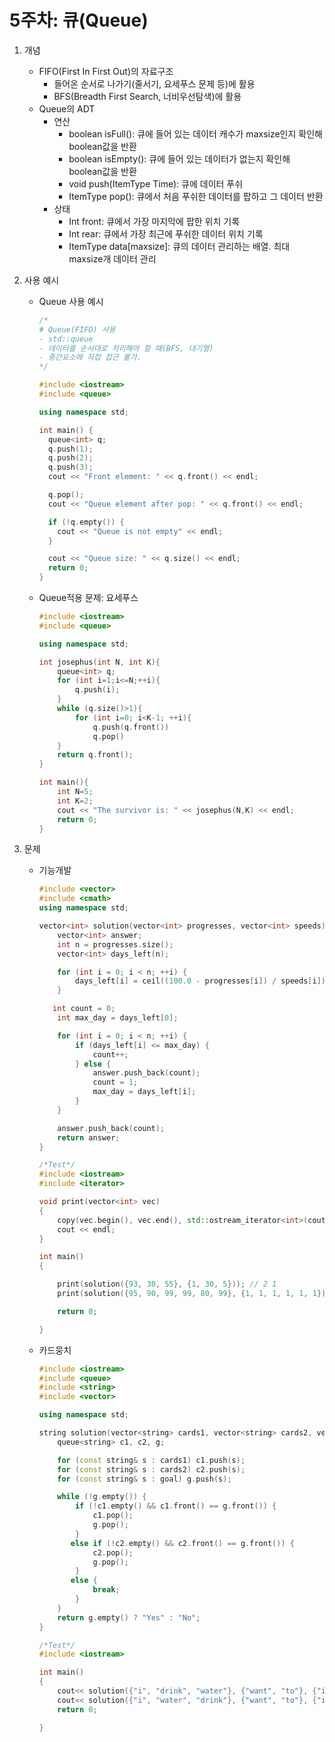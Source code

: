 # 5주차: 큐(Queue)

1. 개념
    - FIFO(First In First Out)의 자료구조
        - 들어온 순서로 나가기(줄서기, 요세푸스 문제 등)에 활용
        - BFS(Breadth First Search, 너비우선탐색)에 활용
    - Queue의 ADT
        - 연산
            - boolean isFull(): 큐에 들어 있는 데이터 캐수가 maxsize인지 확인해 boolean값을 반환
            - boolean isEmpty(): 큐에 들어 있는 데이터가 없는지 확인해 boolean값을 반환
            - void push(ItemType Time): 큐에 데이터 푸쉬
            - ItemType pop(): 큐에서 처음 푸쉬한 데이터를 팝하고 그 데이터 반환
        - 상태
            - Int front: 큐에서 가장 마지막에 팝한 위치 기록
            - Int rear: 큐에서 가장 최근에 푸쉬한 데이터 위치 기록
            - ItemType data[maxsize]: 큐의 데이터 관리하는 배열. 최대 maxsize개 데이터 관리
2. 사용 예시
    - Queue 사용 예시
        
        ```cpp
        /*
        # Queue(FIFO) 사용
        - std::queue
        - 데이터를 순서대로 처리해야 할 때(BFS, 대기열)
        - 중간요소에 직접 접근 불가.
        */
        
        #include <iostream>
        #include <queue>
        
        using namespace std;
        
        int main() {
          queue<int> q;
          q.push(1);
          q.push(2);
          q.push(3);
          cout << "Front element: " << q.front() << endl;
        
          q.pop();
          cout << "Queue element after pop: " << q.front() << endl;
        
          if (!q.empty()) {
            cout << "Queue is not empty" << endl;
          }
        
          cout << "Queue size: " << q.size() << endl;
          return 0;
        }
        ```
        
    - Queue적용 문제: 요세푸스
        
        ```cpp
        #include <iostream>
        #include <queue>
        
        using namespace std;
        
        int josephus(int N, int K){
            queue<int> q;
            for (int i=1;i<=N;++i){
                q.push(i);
            }
            while (q.size()>1){
                for (int i=0; i<K-1; ++i){
                    q.push(q.front())
                    q.pop()
            }
            return q.front();
        }
        
        int main(){
            int N=5;
            int K=2;
            cout << "The survivor is: " << josephus(N,K) << endl;
            return 0;
        }
        ```
        
3. 문제
    - 기능개발
        
        ```cpp
        #include <vector>
        #include <cmath>
        using namespace std;
        
        vector<int> solution(vector<int> progresses, vector<int> speeds) {
            vector<int> answer;
            int n = progresses.size();
            vector<int> days_left(n); 
        
            for (int i = 0; i < n; ++i) {
                days_left[i] = ceil((100.0 - progresses[i]) / speeds[i]);
            }
        
           int count = 0;
            int max_day = days_left[0];
        
            for (int i = 0; i < n; ++i) {
                if (days_left[i] <= max_day) { 
                    count++;
                } else { 
                    answer.push_back(count);
                    count = 1;
                    max_day = days_left[i];
                }
            }
        
            answer.push_back(count);
            return answer;
        }
        
        /*Test*/
        #include <iostream>
        #include <iterator>
        
        void print(vector<int> vec)
        {
            copy(vec.begin(), vec.end(), std::ostream_iterator<int>(cout, " "));
            cout << endl;
        }
        
        int main()
        {
        
            print(solution({93, 30, 55}, {1, 30, 5})); // 2 1
            print(solution({95, 90, 99, 99, 80, 99}, {1, 1, 1, 1, 1, 1})); // 1 3 2
        
            return 0;
        
        }
        ```
        
    - 카드뭉치
        
        ```cpp
        #include <iostream>
        #include <queue>
        #include <string>
        #include <vector>
        
        using namespace std;
        
        string solution(vector<string> cards1, vector<string> cards2, vector<string> goal) {
            queue<string> c1, c2, g;
        
            for (const string& s : cards1) c1.push(s);    
            for (const string& s : cards2) c2.push(s);
            for (const string& s : goal) g.push(s);
        
            while (!g.empty()) {
                if (!c1.empty() && c1.front() == g.front()) {
                    c1.pop();
                    g.pop();
                }
               else if (!c2.empty() && c2.front() == g.front()) {
                    c2.pop();
                    g.pop(); 
                }
               else {
                    break;
                }
            }
            return g.empty() ? "Yes" : "No";
        }
        
        /*Test*/
        #include <iostream>
        
        int main()
        {
            cout<< solution({"i", "drink", "water"}, {"want", "to"}, {"i", "want", "to", "drink", "water"}) << endl; // "Yes"
            cout<< solution({"i", "water", "drink"}, {"want", "to"}, {"i", "want", "to", "drink", "water"}) << endl; // "No"
            return 0;
        
        }
        ```